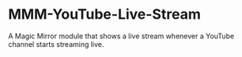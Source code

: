 # MMM-YouTube-Live-Stream
A Magic Mirror module that shows a live stream whenever a YouTube channel starts streaming live.
